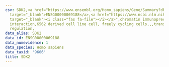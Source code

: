 ```yaml
---
csv: SDK2,<a href="https://www.ensembl.org/Homo_sapiens/Gene/Summary?db=core;g=ENSG00000069188"
  target="_blank">ENSG00000069188</a>,<a href="https://www.ncbi.nlm.nih.gov/pubmed/23959860"
  target="_blank"><i class="fas fa-file"></i></a>",chromatin immunoprecipitation assay,direct
  interaction,K562 derived cell line cell, freely cycling cells,,,transcriptional
  regulation,
data_alias: SDK2
data_id: ENSG00000069188
data_numevidence: 1
data_species: Homo sapiens
data_taxid: '9606'
title: SDK2
---
```

